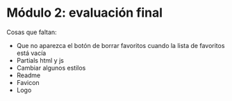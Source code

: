 # Módulo 2: evaluación final

Cosas que faltan:

- Que no aparezca el botón de borrar favoritos cuando la lista de favoritos está vacía
- Partials html y js
- Cambiar algunos estilos
- Readme
- Favicon
- Logo
